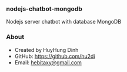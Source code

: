 ### nodejs-chatbot-mongodb
Nodejs server chatbot with database MongoDB

### About
- Created by HuyHung Dinh
- GitHub: https://github.com/hu2di
- Email: hebitaxy@gmail.com

